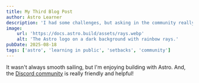 ```yaml
---
title: My Third Blog Post
author: Astro Learner
description: 'I had some challenges, but asking in the community really helped!'
image:
    url: 'https://docs.astro.build/assets/rays.webp'
    alt: 'The Astro logo on a dark background with rainbow rays.'
pubDate: 2025-08-18
tags: ['astro', 'learning in public', 'setbacks', 'community']
---
```


It wasn't always smooth sailing, but I'm enjoying building with Astro. And, the
[Discord community](https://astro.build/chat) is really friendly and helpful!

